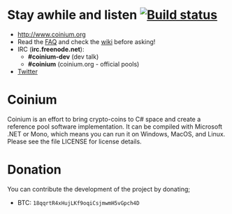 # Stay awhile and listen [![Build status](https://ci.appveyor.com/api/projects/status?id=98wrjchcbg5aaf97)](https://ci.appveyor.com/project/coinium)

* http://www.coinium.org
* Read the [FAQ](https://github.com/CoiniumServ/coinium/wiki/FAQ) and check the [wiki](https://github.com/CoiniumServ/coinium/wiki/) before asking!
* IRC (**irc.freenode.net**):
  - **#coinium-dev** (dev talk)
  - **#coinium** (coinium.org - official pools)
* [Twitter](http://twitter.com/coinium)
   
# Coinium

Coinium is an effort to bring crypto-coins to C# space and create a reference pool software implementation. It can be compiled with Microsoft .NET or Mono, which means you can run it on Windows, MacOS, and Linux. Please see the file LICENSE for license details.

# Donation

You can contribute the development of the project by donating; 

* BTC: `18qqrtR4xHujLKf9oqiCsjmwmH5vGpch4D`
